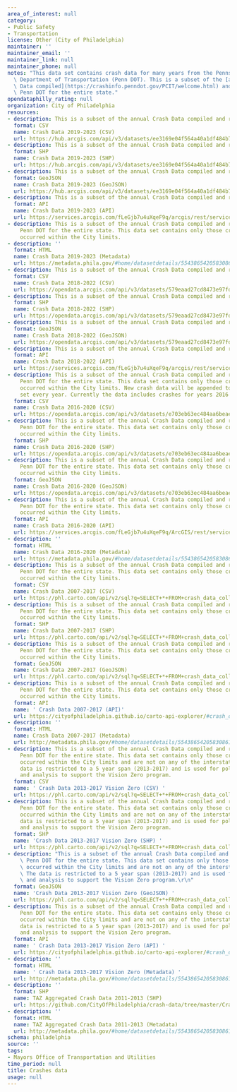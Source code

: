 ```yaml
---
area_of_interest: null
category:
- Public Safety
- Transportation
license: Other (City of Philadelphia)
maintainer: ''
maintainer_email: ''
maintainer_link: null
maintainer_phone: null
notes: "This data set contains crash data for many years from the Pennsylvania\
  \ Department of Transportation (Penn DOT). This is a subset of the [annual Crash\
  \ Data compiled](https://crashinfo.penndot.gov/PCIT/welcome.html) and released by\
  \ Penn DOT for the entire state."
opendataphilly_rating: null
organization: City of Philadelphia
resources:
- description: This is a subset of the annual Crash Data compiled and released by Penn DOT for the entire state. This data set contains only those crashes that occurred within the City limits.
  format: CSV
  name: Crash Data 2019-2023 (CSV)
  url: https://hub.arcgis.com/api/v3/datasets/ee3169e04f564a40a1df484b74a35d18_0/downloads/data?format=csv&spatialRefId=3857&where=1%3D1
- description: This is a subset of the annual Crash Data compiled and released by Penn DOT for the entire state. This data set contains only those crashes that occurred within the City limits. 
  format: SHP
  name: Crash Data 2019-2023 (SHP)
  url: https://hub.arcgis.com/api/v3/datasets/ee3169e04f564a40a1df484b74a35d18_0/downloads/data?format=shp&spatialRefId=3857&where=1%3D1
- description: This is a subset of the annual Crash Data compiled and released by Penn DOT for the entire state. This data set contains only those crashes that occurred within the City limits. 
  format: GeoJSON
  name: Crash Data 2019-2023 (GeoJSON)
  url: https://hub.arcgis.com/api/v3/datasets/ee3169e04f564a40a1df484b74a35d18_0/downloads/data?format=geojson&spatialRefId=4326&where=1%3D1
- description: This is a subset of the annual Crash Data compiled and released by Penn DOT for the entire state. This data set contains only those crashes that occurred within the City limits. 
  format: API
  name: Crash Data 2019-2023 (API)
  url: https://services.arcgis.com/fLeGjb7u4uXqeF9q/arcgis/rest/services/collision_crash_2019_2023/FeatureServer/0/query?outFields=*&where=1%3D1
- description: This is a subset of the annual Crash Data compiled and released by
    Penn DOT for the entire state. This data set contains only those crashes that
    occurred within the City limits. 
- description: ''
  format: HTML
  name: Crash Data 2019-2023 (Metadata)
  url: https://metadata.phila.gov/#home/datasetdetails/5543865420583086178c4eba/representationdetails/66ed761b43967602c0cb98ed/
- description: This is a subset of the annual Crash Data compiled and released by Penn DOT for the entire state. This data set contains only those crashes that occurred within the City limits. 
  format: CSV
  name: Crash Data 2018-2022 (CSV)
  url: https://opendata.arcgis.com/api/v3/datasets/579eaad27cd8473e97fd6851c6b43de0_0/downloads/data?format=csv&spatialRefId=4326&where=1%3D1
- description: This is a subset of the annual Crash Data compiled and released by Penn DOT for the entire state. This data set contains only those crashes that occurred within the City limits. 
  format: SHP
  name: Crash Data 2018-2022 (SHP)
  url: https://opendata.arcgis.com/api/v3/datasets/579eaad27cd8473e97fd6851c6b43de0_0/downloads/data?format=shp&spatialRefId=4326&where=1%3D1
- description: This is a subset of the annual Crash Data compiled and released by Penn DOT for the entire state. This data set contains only those crashes that occurred within the City limits. 
  format: GeoJSON
  name: Crash Data 2018-2022 (GeoJSON)
  url: https://opendata.arcgis.com/api/v3/datasets/579eaad27cd8473e97fd6851c6b43de0_0/downloads/data?format=geojson&spatialRefId=4326&where=1%3D1
- description: This is a subset of the annual Crash Data compiled and released by Penn DOT for the entire state. This data set contains only those crashes that occurred within the City limits. 
  format: API
  name: Crash Data 2018-2022 (API)
  url: https://services.arcgis.com/fLeGjb7u4uXqeF9q/arcgis/rest/services/collision_crash_2018_2022/FeatureServer/0/query?outFields=*&where=1%3D1
- description: This is a subset of the annual Crash Data compiled and released by
    Penn DOT for the entire state. This data set contains only those crashes that
    occurred within the City limits. New crash data will be appended to this data
    set every year. Currently the data includes crashes for years 2016 to 2020.
  format: CSV
  name: Crash Data 2016-2020 (CSV)
  url: https://opendata.arcgis.com/api/v3/datasets/e703eb63ec484aa6beae1268372efa53_0/downloads/data?format=csv&spatialRefId=4326
- description: This is a subset of the annual Crash Data compiled and released by
    Penn DOT for the entire state. This data set contains only those crashes that
    occurred within the City limits. 
  format: SHP
  name: Crash Data 2016-2020 (SHP)
  url: https://opendata.arcgis.com/api/v3/datasets/e703eb63ec484aa6beae1268372efa53_0/downloads/data?format=shp&spatialRefId=4326
- description: This is a subset of the annual Crash Data compiled and released by
    Penn DOT for the entire state. This data set contains only those crashes that
    occurred within the City limits.
  format: GeoJSON
  name: Crash Data 2016-2020 (GeoJSON)
  url: https://opendata.arcgis.com/api/v3/datasets/e703eb63ec484aa6beae1268372efa53_0/downloads/data?format=geojson&spatialRefId=4326
- description: This is a subset of the annual Crash Data compiled and released by
    Penn DOT for the entire state. This data set contains only those crashes that
    occurred within the City limits. 
  format: API
  name: Crash Data 2016-2020 (API)
  url: https://services.arcgis.com/fLeGjb7u4uXqeF9q/ArcGIS/rest/services/COLLISION_CRASH_2016_2020/FeatureServer/0/query?where=1%3D1
- description: ''
  format: HTML
  name: Crash Data 2016-2020 (Metadata)
  url: https://metadata.phila.gov/#home/datasetdetails/5543865420583086178c4eba/representationdetails/61df22921ad754001febb95a/
- description: This is a subset of the annual Crash Data compiled and released by
    Penn DOT for the entire state. This data set contains only those crashes that
    occurred within the City limits. 
  format: CSV
  name: Crash Data 2007-2017 (CSV)
  url: https://phl.carto.com/api/v2/sql?q=SELECT+*+FROM+crash_data_collision_crash_2007_2017&filename=crash_data_collision_crash_2007_2017&format=csv&skipfields=cartodb_id,the_geom,the_geom_webmercator
- description: This is a subset of the annual Crash Data compiled and released by
    Penn DOT for the entire state. This data set contains only those crashes that
    occurred within the City limits. 
  format: SHP
  name: Crash Data 2007-2017 (SHP)
  url: https://phl.carto.com/api/v2/sql?q=SELECT+*+FROM+crash_data_collision_crash_2007_2017&filename=crash_data_collision_crash_2007_2017&format=shp&skipfields=cartodb_id
- description: This is a subset of the annual Crash Data compiled and released by
    Penn DOT for the entire state. This data set contains only those crashes that
    occurred within the City limits. 
  format: GeoJSON
  name: Crash Data 2007-2017 (GeoJSON)
  url: https://phl.carto.com/api/v2/sql?q=SELECT+*+FROM+crash_data_collision_crash_2007_2017&filename=crash_data_collision_crash_2007_2017&format=geojson&skipfields=cartodb_id
- description: This is a subset of the annual Crash Data compiled and released by
    Penn DOT for the entire state. This data set contains only those crashes that
    occurred within the City limits. 
  format: API
  name: ' Crash Data 2007-2017 (API)'
  url: https://cityofphiladelphia.github.io/carto-api-explorer/#crash_data_collision_crash_2007_2017
- description: ''
  format: HTML
  name: Crash Data 2007-2017 (Metadata)
  url: http://metadata.phila.gov/#home/datasetdetails/5543865420583086178c4eba/representationdetails/5c410c6431621f086214c7cd/
- description: This is a subset of the annual Crash Data compiled and released by
    Penn DOT for the entire state. This data set contains only those crashes that
    occurred within the City limits and are not on any of the interstate roads. The
    data is restricted to a 5 year span (2013-2017) and is used for policy planning
    and analysis to support the Vision Zero program.
  format: CSV
  name: ' Crash Data 2013-2017 Vision Zero (CSV) '
  url: https://phl.carto.com/api/v2/sql?q=SELECT+*+FROM+crash_data_collision_crash_2013_2017_vz&filename=crash_data_collision_crash_2013_2017_vz&format=csv&skipfields=cartodb_id,the_geom,the_geom_webmercator
- description: This is a subset of the annual Crash Data compiled and released by
    Penn DOT for the entire state. This data set contains only those crashes that
    occurred within the City limits and are not on any of the interstate roads. The
    data is restricted to a 5 year span (2013-2017) and is used for policy planning
    and analysis to support the Vision Zero program.
  format: SHP
  name: 'Crash Data 2013-2017 Vision Zero (SHP) '
  url: https://phl.carto.com/api/v2/sql?q=SELECT+*+FROM+crash_data_collision_crash_2013_2017_vz&filename=crash_data_collision_crash_2013_2017_vz&format=shp&skipfields=cartodb_id
- description: "This is a subset of the annual Crash Data compiled and released by\
    \ Penn DOT for the entire state. This data set contains only those crashes that\
    \ occurred within the City limits and are not on any of the interstate roads.\
    \ The data is restricted to a 5 year span (2013-2017) and is used for policy planning\
    \ and analysis to support the Vision Zero program.\r\n"
  format: GeoJSON
  name: 'Crash Data 2013-2017 Vision Zero (GeoJSON) '
  url: https://phl.carto.com/api/v2/sql?q=SELECT+*+FROM+crash_data_collision_crash_2013_2017_vz&filename=crash_data_collision_crash_2013_2017_vz&format=geojson&skipfields=cartodb_id
- description: This is a subset of the annual Crash Data compiled and released by
    Penn DOT for the entire state. This data set contains only those crashes that
    occurred within the City limits and are not on any of the interstate roads. The
    data is restricted to a 5 year span (2013-2017) and is used for policy planning
    and analysis to support the Vision Zero program.
  format: API
  name: ' Crash Data 2013-2017 Vision Zero (API) '
  url: https://cityofphiladelphia.github.io/carto-api-explorer/#crash_data_collision_crash_2013_2017_vz
- description: ''
  format: HTML
  name: ' Crash Data 2013-2017 Vision Zero (Metadata) '
  url: http://metadata.phila.gov/#home/datasetdetails/5543865420583086178c4eba/representationdetails/5c4114cde23cad276ca4245c/
- description: ''
  format: SHP
  name: TAZ Aggregated Crash Data 2011-2013 (SHP)
  url: https://github.com/CityOfPhiladelphia/crash-data/tree/master/CrashData_2011_2013_NoFreeways
- description: ''
  format: HTML
  name: TAZ Aggregated Crash Data 2011-2013 (Metadata)
  url: http://metadata.phila.gov/#home/datasetdetails/5543865420583086178c4eba/representationdetails/55708cb1769f8e8c48483217/
schema: philadelphia
source: ''
tags:
- Mayors Office of Transportation and Utilities
time_period: null
title: Crashes data
usage: null
---
```

